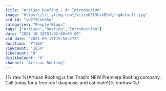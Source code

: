 ```yaml
---
title: "Artisan Roofing - An Introduction"
image: "https:\/\/i.ytimg.com\/vi\/yUZf9CxkBSo\/hqdefault.jpg"
vid_id: "yUZf9CxkBSo"
categories: "People-Blogs"
tags: ["Artisan","Roofing","Introduction"]
date: "2021-10-18T01:02:00+03:00"
vid_date: "2021-09-17T19:58:27Z"
duration: "PT16S"
viewcount: "1654"
likeCount: "0"
dislikeCount: "0"
channel: "Artisan Roofing"
---
```

{% raw %}Artisan Roofing is the Triad's NEW Premiere Roofing company. Call today for a free roof diagnosis and estimate!{% endraw %}
